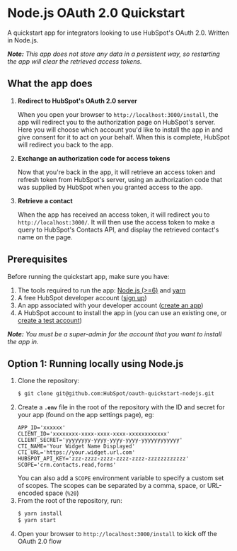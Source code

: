 # Node.js OAuth 2.0 Quickstart

A quickstart app for integrators looking to use HubSpot's OAuth 2.0. Written in Node.js.

_**Note:** This app does not store any data in a persistent way, so restarting the app will clear the retrieved access tokens._

## What the app does

1. **Redirect to HubSpot's OAuth 2.0 server**

   When you open your browser to `http://localhost:3000/install`, the app will redirect you to the authorization page on
   HubSpot's server. Here you will choose which account you'd like to install the app in and give consent for it to act
   on your behalf. When this is complete, HubSpot will redirect you back to the app.

2. **Exchange an authorization code for access tokens**

   Now that you're back in the app, it will retrieve an access token and refresh token from HubSpot's server, using an
   authorization code that was supplied by HubSpot when you granted access to the app.

3. **Retrieve a contact**

   When the app has received an access token, it will redirect you to `http://localhost:3000/`. It will then use the access token to
   make a query to HubSpot's Contacts API, and display the retrieved contact's name on the page.
   
## Prerequisites

Before running the quickstart app, make sure you have:

1. The tools required to run the app: [Node.js (>=6)](https://nodejs.org) and [yarn](https://yarnpkg.com/en/docs/install)
2. A free HubSpot developer account ([sign up](https://app.hubspot.com/signup/developers))
3. An app associated with your developer account ([create an app](https://developers.hubspot.com/docs/faq/how-do-i-create-an-app-in-hubspot))
4. A HubSpot account to install the app in (you can use an existing one, or [create a test account](https://developers.hubspot.com/docs/faq/how-do-i-create-a-test-account))

_**Note:** You must be a super-admin for the account that you want to install the app in._

## Option 1: Running locally using Node.js

1. Clone the repository:
   ```bash
   $ git clone git@github.com:HubSpot/oauth-quickstart-nodejs.git
   ```
2. Create a **`.env`** file in the root of the repository with the ID and secret for your app (found on the app settings page), eg:
   ```
   APP_ID='xxxxxx'
   CLIENT_ID='xxxxxxxx-xxxx-xxxx-xxxx-xxxxxxxxxxxx'
   CLIENT_SECRET='yyyyyyyy-yyyy-yyyy-yyyy-yyyyyyyyyyyy'
   CTI_NAME='Your Widget Name Displayed'
   CTI_URL='https://your.widget.url.com'
   HUBSPOT_API_KEY='zzz-zzzz-zzzz-zzzz-zzzz-zzzzzzzzzzzz'
   SCOPE='crm.contacts.read,forms'
   ```
   You can also add a `SCOPE` environment variable to specify a custom set of scopes. The scopes can be separated by a comma, space, or URL-encoded space (`%20`)
3. From the root of the repository, run:
   ```bash
   $ yarn install
   $ yarn start
   ```
4. Open your browser to `http://localhost:3000/install` to kick off the OAuth 2.0 flow
